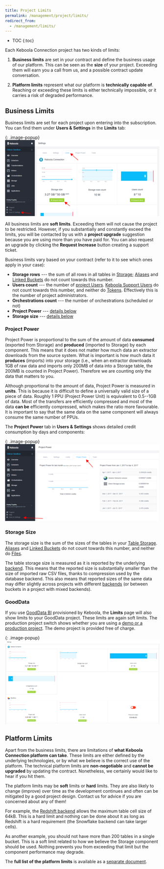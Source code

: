 ```yaml
---
title: Project Limits
permalink: /management/project/limits/
redirect_from:
  - /management/limits/
---
```


* TOC
{:toc}

Each Keboola Connection project has two kinds of limits:  

1. **Business limits** are set in your contract and define the business usage of our platform. 
This can be seen as the **size** of your project. Exceeding them will earn you a call from us, 
and a possible contract update conversation. 

2. **Platform limits** represent what our platform is **technically capable of**. Reaching or exceeding 
these limits is either technically impossible, or it carries a risk of degraded performance.

## Business Limits
Business limits are set for each project upon entering into the subscription. 
You can find them under **Users & Settings** in the **Limits** tab:

{: .image-popup}
![Screenshot - Limits](/management/project/limits/limits.png)

All business limits are **soft limits**. Exceeding them will not cause the project to be restricted. 
However, if you substantially and constantly exceed the limits, you will be contacted by us with a **project 
upgrade** suggestion because you are using more than you have paid for. 
You can also request an upgrade by clicking the **Request Increase** button creating a support ticket. 

Business limits vary based on your contract (refer to it to see which ones apply in your case):

- **Storage rows** --- the sum of all rows in all tables in [Storage](/storage/); 
[Aliases](/storage/tables/#aliases) and [Linked Buckets](/storage/buckets/sharing/#link-bucket) do 
not count towards this number.
- **Users count** --- the number of [project Users](/management/project/users).
[Keboola Support Users](/management/support/#keboola-support-users) do not count towards this number, 
and neither do [Tokens](/management/project/tokens). Effectively this is the number of project administrators.
- **Orchestrations count** --- the number of orchestrations (scheduled or not)
- **Project Power** --- [details below](#project-power)
- **Storage size** --- [details below](#storage-size)

### Project Power
Project Power is proportional to the sum of the amount of data **consumed** (exported from Storage) and **produced** 
(imported to Storage) by each component. This means that it does not matter how much data an extractor downloads from 
the source system. What is important is how much data it **produces** (imports) into your storage (i.e., 
when an extractor downloads 1GB of raw data and imports only 200MB of data into a Storage table, the 200MB is counted in Project Power). 
Therefore we are counting only the data that matters to you.

Although proportional to the amount of data, Project Power is measured in **units**. This is because it is
difficult to define a universally valid size of a piece of data. Roughly 1 PPU (Project Power Unit) is equivalent 
to 0.5--1GB of data. 
Most of the transfers are efficiently compressed and most of the data **can be** efficiently compressed, which
makes the ratio more favourable. It is important to say that the same data on the same component will always consume
the same number of PPUs.

The **Project Power** tab in **Users & Settings** shows detailed credit consumption by days and components:

{: .image-popup}
![Screenshot - Project Power](/management/project/limits/project-power.png)

### Storage Size
The storage size is the sum of the sizes of the tables in your [Table Storage](/storage/). 
[Aliases](/storage/tables/#aliases) and [Linked Buckets](/storage/buckets/sharing/#link-bucket) do 
not count towards this number, and neither do [Files](/storage/file-uploads).

The table storage size is measured as it is reported by the underlying [backend](/storage/#backend-properties). 
This means that the reported size is substantially smaller than the size of imported raw CSV files, thanks to 
compression used by the database backend. This also means that reported sizes of the same data may differ slightly 
across projects with different [backends](/storage/#backend-properties) (or between buckets in a project
with mixed backends).

### GoodData
If you use [GoodData BI](https://www.gooddata.com/) provisioned by Keboola, the **Limits** page will also show
limits to your GoodData project. These limits are again soft limits. The production project switch shows 
whether you are using a [demo or a production project](/writers/gooddata). The demo project is provided free of charge. 

{: .image-popup}
![Screenshot - GoodData Limits](/management/project/limits/limits-2.png)

## Platform Limits
Apart from the business limits, there are limitations of **what Keboola Connection platform can take**. These limits 
are either defined by the underlying technologies, or by what we believe is the correct use of the platform. 
The technical platform limits are **non-negotiable** and **cannot be upgraded** by updating the contract. 
Nonetheless, we certainly would like to hear if you hit them. 

The platform limits may be **soft** limits or **hard** limits. They are also likely to change (improve) over time as the 
development continues and often can be mitigated by a good project design. Contact us for advice if you are 
concerned about any of them!

For example, the [Redshift backend](/storage/#backend-properties) allows the maximum table cell size of 64kB. This
is a hard limit and nothing can be done about it as long as Redshift is a hard requirement (the Snowflake backend 
can take larger cells). 

As another example, you should not have more than 200 tables in a single bucket. This is a soft limit related to
how we believe the Storage component should be used. Nothing prevents you from exceeding that limit but the 
component performance may degrade. 

The **full list of the platform limits** is available as a 
[separate document](https://docs.google.com/a/keboola.com/spreadsheets/d/1SqUE6vS5Nq0MmB6Kdw5DyuPjlbyXJ0zMDoGDU5cOfSI/edit?usp=sharing).
